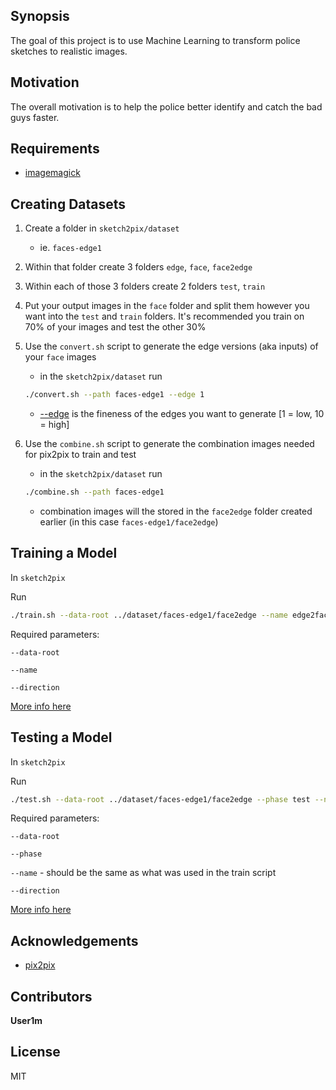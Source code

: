 ## Synopsis

The goal of this project is to use Machine Learning to transform police sketches to realistic images.

## Motivation

The overall motivation is to help the police better identify and catch the bad guys faster.

## Requirements
* [imagemagick](https://imagemagick.org/script/index.php) 

## Creating Datasets
1. Create a folder in `sketch2pix/dataset`
	*	ie. `faces-edge1`
2. Within that folder create 3 folders `edge`, `face`, `face2edge`
3. Within each of those 3 folders create 2 folders `test`, `train`
4. Put your output images in the `face` folder and split them however you want into the `test` and `train` folders. It's recommended you train on 70% of your images and test the other 30%
5. Use the `convert.sh` script to generate the edge versions (aka inputs) of your `face` images
	* in the `sketch2pix/dataset` run 

	```bash
	./convert.sh --path faces-edge1 --edge 1
	```
	
	* [--edge](https://www.imagemagick.org/script/command-line-options.php?#edge) is the fineness of the edges you want to generate [1 = low, 10 = high] 
6. Use the `combine.sh` script to generate the combination images needed for pix2pix to train and test
	* in the `sketch2pix/dataset` run 
	
	```bash
	./combine.sh --path faces-edge1
	```
	
	* combination images will the stored in the `face2edge` folder created earlier (in this case `faces-edge1/face2edge`)



## Training a Model
In `sketch2pix`

Run 

```bash
./train.sh --data-root ../dataset/faces-edge1/face2edge --name edge2face_edge1_generation --direction BtoA"
```
Required parameters:

`--data-root`

`--name` 

`--direction`

[More info here](https://github.com/phillipi/pix2pix#train)


## Testing a Model
In `sketch2pix`

Run 

```bash
./test.sh --data-root ../dataset/faces-edge1/face2edge --phase test --name edge2face_edge1_generation --direction BtoA"
```

Required parameters:

`--data-root`

`--phase`

`--name` - should be the same as what was used in the train script

`--direction`

[More info here](https://github.com/phillipi/pix2pix#test)


## Acknowledgements

* [pix2pix](https://github.com/phillipi/pix2pix)

## Contributors

**User1m**

## License

MIT